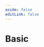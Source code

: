 ```yaml
---
aside: false
editLink: false
---
```


# Basic

<script setup>
import Chart from '../../components/sample/basic/index.vue'
</script>
<Chart/>

<!--@include: @/components/sample/basic/index.md-->

